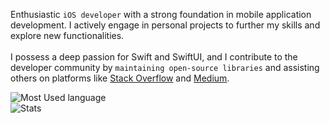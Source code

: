 Enthusiastic `iOS developer` with a strong foundation in mobile application development. I actively engage in personal projects to further my skills and explore new functionalities.<br/><br/> I possess a deep passion for Swift and SwiftUI, and I contribute to the developer community by `maintaining open-source libraries` and assisting others on platforms like [Stack Overflow](https://stackoverflow.com/users/6290902/anbalagan-d) and [Medium](https://medium.com/@anbalagand).

![Most Used language](https://github-readme-stats.vercel.app/api/top-langs/?username=AnbalaganD&layout=compact&theme=radical) <br/>
![Stats](https://github-readme-stats.vercel.app/api?username=AnbalaganD&show_icons=true&theme=radical)

